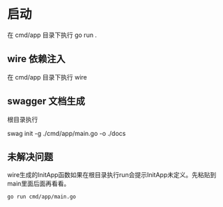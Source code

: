 # 启动

在 cmd/app 目录下执行 go run .

## wire 依赖注入

在 cmd/app 目录下执行 wire

## swagger 文档生成

根目录执行

swag init -g ./cmd/app/main.go -o ./docs


## 未解决问题

wire生成的InitApp函数如果在根目录执行run会提示InitApp未定义。先粘贴到main里面后面再看看。
```
go run cmd/app/main.go 
```